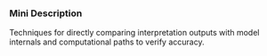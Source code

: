 ### Mini Description

Techniques for directly comparing interpretation outputs with model internals and computational paths to verify accuracy.
